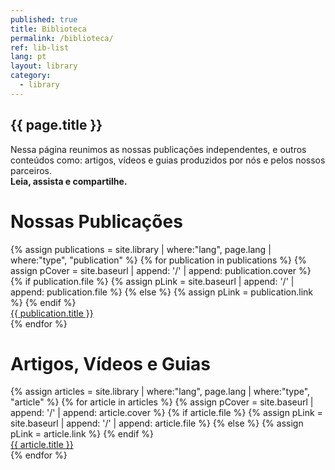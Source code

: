 ```yaml
---
published: true
title: Biblioteca
permalink: /biblioteca/
ref: lib-list
lang: pt
layout: library
category:
  - library
---
```


<section class="content-text">
    <h2>{{ page.title }}</h2>
    Nessa página reunimos as nossas publicações independentes, e outros conteúdos como: artigos, vídeos e guias produzidos por nós e pelos nossos parceiros. <br>
    <strong>Leia, assista e compartilhe.</strong>
</section>

# Nossas Publicações
<section class="home-items-wrapper">
    {% assign publications = site.library | where:"lang", page.lang | where:"type", "publication" %}
    {% for publication in publications %}
      {% assign pCover = site.baseurl | append: '/' | append: publication.cover %}
      {% if publication.file %}
        {% assign pLink = site.baseurl | append: '/' | append: publication.file %}
      {% else %}
        {% assign pLink = publication.link %}
      {% endif %}
      <a class="home-item home-card library-card" href="{{ pLink | relative_url }}" target="_blank">
        <div class="list-item-image" style="background-image: url('{{ pCover }}');">
          <div class="list-item-title">{{ publication.title }}</div>
        </div>
      </a>
    {% endfor %}
</section>

# Artigos, Vídeos e Guias

<section class="home-items-wrapper">
    {% assign articles = site.library | where:"lang", page.lang | where:"type", "article" %}
    {% for article in articles %}
      {% assign pCover = site.baseurl | append: '/' | append: article.cover %}
      {% if article.file %}
        {% assign pLink = site.baseurl | append: '/' | append: article.file %}
      {% else %}
        {% assign pLink = article.link %}
      {% endif %}
      <a class="home-item home-card library-card" href="{{ pLink }}" target="_blank">
        <div class="list-item-image" style="background-image: url('{{ pCover }}');">
          <div class="list-item-title">{{ article.title }}</div>
        </div>
      </a>
    {% endfor %}
</section>

